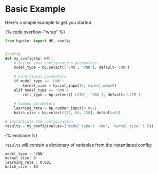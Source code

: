 # Basic Example

Here's a simple example to get you started:

{% code overflow="wrap" %}
```python
from hypster import HP, config


@config
def my_config(hp: HP):
    # Define your configuration parameters
    model_type = hp.select(['CNN', 'RNN'], default='CNN')
    
    # Conditional parameters
    if model_type == 'CNN':
        kernel_size = hp.int_input(5, min=3, max=9)
    elif model_type == 'RNN':
        cell_type = hp.select(['LSTM', 'GRU'], default='LSTM')
    
    # Common parameters
    learning_rate = hp.number_input(0.001)
    batch_size = hp.select([32, 64, 128], default=64)

# instantiate the configuration
results = my_config(values={'model_type': 'CNN', 'kernel_size' : 9})
```
{% endcode %}

`results` will contain a dictionary of variables from the instantiated config:

```
model_type : 'CNN'
kernel_size: 9
learning_rate : 0.001
batch_size : 64
```
